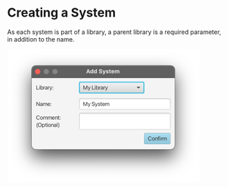 # Creating a System

As each system is part of a library, a parent library is a required parameter, in addition to the name.

![Add System dialog window](images/addSystem.png)